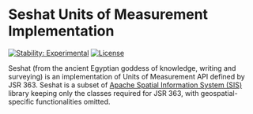 # Seshat Units of Measurement Implementation

[![Stability: Experimental](https://masterminds.github.io/stability/experimental.svg)](https://masterminds.github.io/stability/experimental.html)
[![License](https://img.shields.io/badge/license-Apache2-red.svg)](http://opensource.org/licenses/apache-2.0)

Seshat (from the ancient Egyptian goddess of knowledge, writing and surveying)
is an implementation of Units of Measurement API defined by JSR 363. Seshat is
a subset of [Apache Spatial Information System (SIS)](http://sis.apache.org/)
library keeping only the classes required for JSR 363, with geospatial-specific
functionalities omitted.
